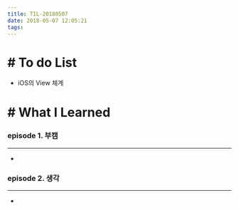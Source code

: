 ```yaml
---
title: TIL-20180507
date: 2018-05-07 12:05:21
tags: 
---
```


# # To do List

- iOS의 View 체계


# # What I Learned

### episode 1. 부캠

---

- 

### episode 2. 생각

---

- 